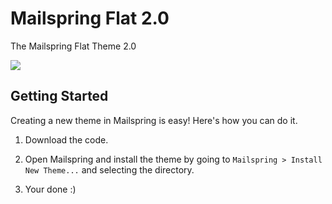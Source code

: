 # Mailspring Flat 2.0

The Mailspring Flat Theme 2.0

<img src="https://i.imgur.com/TPqfCmP.png" />

## Getting Started

Creating a new theme in Mailspring is easy! Here's how you can do it.

1. Download the code.

2. Open Mailspring  and install the theme by going to `Mailspring > Install New Theme...`
   and selecting the directory.

3. Your done :)
